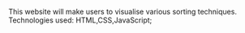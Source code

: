 This website will make users to visualise various sorting techniques.
Technologies used: HTML,CSS,JavaScript;
